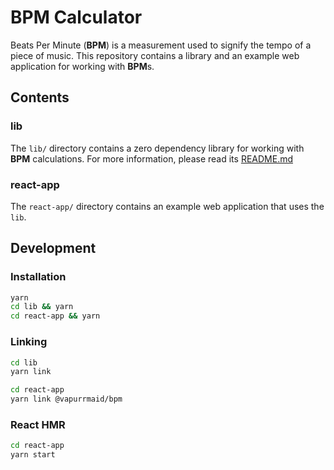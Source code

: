# BPM Calculator

Beats Per Minute (**BPM**) is a measurement used to signify the tempo of a piece
of music. This repository contains a library and an example web application for
working with **BPM**s.

## Contents

### lib

The `lib/` directory contains a zero dependency library for working with **BPM**
calculations. For more information, please read its [README.md](lib/README.md)

### react-app

The `react-app/` directory contains an example web application that uses the
`lib`.

## Development

### Installation

```bash
yarn
cd lib && yarn
cd react-app && yarn
```

### Linking

```bash
cd lib
yarn link

cd react-app
yarn link @vapurrmaid/bpm
```

### React HMR

```bash
cd react-app
yarn start
```

